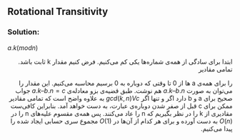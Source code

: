 ## Rotational Transitivity

### Solution:
$a.k(mod n)$
<div dir="rtl">
 ابتدا برای سادگی از همه‌ی شماره‌ها یکی کم می‌کنیم. فرض کنیم مقدار k ثابت باشد. تمامی مقادیر
 
را برای همه‌ی a ها از 0 تا وقتی که دوباره به 0 برسیم محاسبه می‌کنیم. این مقدار را می‌توان به صورت
$a.k – b.n$
هم نوشت. طبق قضیه‌ی بزو معادله‌ی
$a.k – b.n = c$
جواب صحیح برای a و  b دارد اگر و تنها اگر
$gcd(k, n) V c$
به علاوه واضح است که تمامی مقادیر ممکن برای c قبل از صفر شدن دوباره‌ی عبارت، به دست خواهد آمد. بنابراین کافی‌ست مقادیری از k را در نظر بگیریم که n را عاد می‌کنند. پس همه‌ی مقسوم علیه‌های n را در 
$O(n)$
 به دست آورده و برای هر کدام از آن‌ها در 
$O(1)$
 مجموع سری حسابی ایجاد شده را پیدا می‌کنیم.        
</div>
